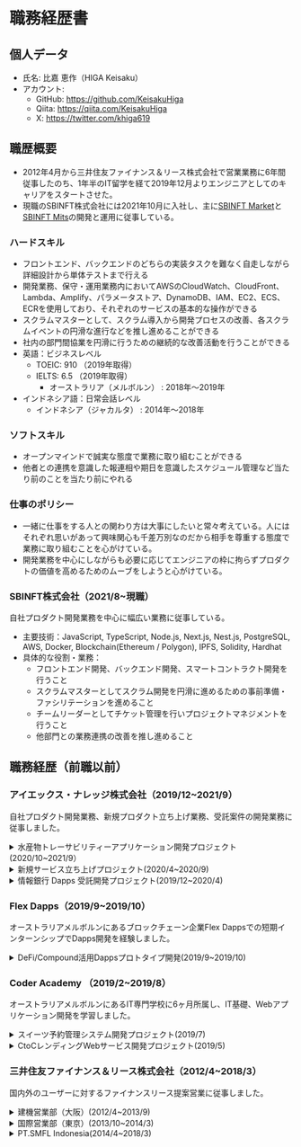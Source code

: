 # 職務経歴書
## 個人データ
- 氏名: 比嘉 恵作（HIGA Keisaku）
- アカウント:
	- GitHub: https://github.com/KeisakuHiga
	- Qiita: https://qiita.com/KeisakuHiga
	- X: https://twitter.com/khiga619

## 職歴概要
- 2012年4月から三井住友ファイナンス＆リース株式会社で営業業務に6年間従事したのち、1年半のIT留学を経て2019年12月よりエンジニアとしてのキャリアをスタートさせた。
- 現職のSBINFT株式会社には2021年10月に入社し、主に[SBINFT Market](https://sbinft.market/)と[SBINFT Mits](https://sbinft-mits.com)の開発と運用に従事している。

### ハードスキル
- フロントエンド、バックエンドのどちらの実装タスクを難なく自走しながら詳細設計から単体テストまで行える
- 開発業務、保守・運用業務内においてAWSのCloudWatch、CloudFront、Lambda、Amplify、パラメータストア、DynamoDB、IAM、EC2、ECS、ECRを使用しており、それぞれのサービスの基本的な操作ができる
- スクラムマスターとして、スクラム導入から開発プロセスの改善、各スクラムイベントの円滑な進行などを推し進めることができる
- 社内の部門間協業を円滑に行うための継続的な改善活動を行うことができる
- 英語：ビジネスレベル
	- TOEIC:	910	（2019年取得）
	- IELTS:	6.5	（2019年取得）
		- オーストラリア（メルボルン）	: 2018年〜2019年
- インドネシア語：日常会話レベル
	- インドネシア（ジャカルタ）		: 2014年〜2018年

### ソフトスキル
- オープンマインドで誠実な態度で業務に取り組むことができる
- 他者との連携を意識した報連相や期日を意識したスケジュール管理など当たり前のことを当たり前にやれる

### 仕事のポリシー
- 一緒に仕事をする人との関わり方は大事にしたいと常々考えている。人にはそれぞれ思いがあって興味関心も千差万別なのだから相手を尊重する態度で業務に取り組むことを心がけている。
- 開発業務を中心にしながらも必要に応じてエンジニアの枠に拘らずプロダクトの価値を高めるためのムーブをしようと心がけている。

### SBINFT株式会社（2021/8~現職）
自社プロダクト開発業務を中心に幅広い業務に従事している。
- 主要技術：JavaScript, TypeScript, Node.js, Next.js, Nest.js, PostgreSQL, AWS, Docker, Blockchain(Ethereum / Polygon), IPFS, Solidity, Hardhat
- 具体的な役割・業務：
	- フロントエンド開発、バックエンド開発、スマートコントラクト開発を行うこと
	- スクラムマスターとしてスクラム開発を円滑に進めるための事前準備・ファシリテーションを進めること
	- チームリーダーとしてチケット管理を行いプロジェクトマネジメントを行うこと
	- 他部門との業務連携の改善を推し進めること

## 職務経歴（前職以前）
### アイエックス・ナレッジ株式会社（2019/12~2021/9）
自社プロダクト開発業務、新規プロダクト立ち上げ業務、受託案件の開発業務に従事しました。
<details>
<summary>水産物トレーサビリティーアプリケーション開発プロジェクト(2020/10~2021/9）</summary>

#### 概要
- ブロックチェーン技術を活用して水産物サプライチェーン情報の真正性を担保
- 違法漁業を防止し由緒正しき漁業を守り持続可能な漁業の実現を目指すプロジェクト
#### 担当業務
設計・実装・単体テスト・結合テスト・リリースなど開発業務全般を担当しました。
- 基本設計：基本設計資料(画面遷移図、ER図、テーブル定義書、API一覧、項目定義一覧、コード値一覧、設定値一覧)を作成・更新
- 詳細設計：画面仕様書・API仕様書の作成。成果物のレビューも担当。
- コーディング：画面及びAPIの実装。コードレビューも担当。
- テスト：単体テスト及び結合テストの仕様書を作成し実施。成果物のレビューも担当。
- 保守・運用：本番環境の追加実装及びPoC環境のDBデータ管理などを担当。
- 工程管理・マネジメント：スクラム開発の各イベントでファシリテーター。UIデザイナーに対する機能説明、開発側とのすり合わせ調整役。
#### 使用技術
TypeScript, Node.js, Vue.js / Nuxt.js, PostgreSQL, IBM Cloud / IBM Food Trust, Docker, Kubernetes
#### 開発体制
- 2020/10~2021/2
	- ウォーターフォール開発
	- 要件定義チーム2名、インフラチーム1名、デザイナー1名、開発チーム5名
- 2021/3~2021/9
	- スクラム開発
	- プロダクトオーナー1名、インフラチーム2名、デザイナー1名、開発チーム4名
</details>
<details>
<summary>新規サービス立ち上げプロジェクト(2020/4~2020/9)</summary>

#### 概要
- NPO業界が抱える課題解決を目的としたこれまでにないプロボノマッチングサービス立ち上げに向けて社内企画から市場調査を実施。
- 結果としては「ニーズは見受けられるものの、立ち上げ時期尚早」という判断でプロジェクト半年で頓挫。
#### 体制
- メンバー2名
#### 担当業務
- プランニング・戦略検討
- 新規サービスのアイデア出し
- 社内企画書作成
- 社内キーマンへの企画内容説明
- 市場調査・ニーズ調査
- NPO団体へのヒアリング(約30団体)
- 企業へのヒアリング(約10社)
- 地域自治体へのヒアリング(1自治体)
- 市場調査結果分析
#### 発揮したバリュー
- 企画書作成から社内各方面への協力要請、キーマン向けの説明等の役割を担い、取締役会決裁取得へ大きく貢献した。
- また、営業経験で養った機敏なフットワークを発揮し、市場調査フェーズでの積極的な営業活動により幅広い情報収集にも貢献した。
</details>

<details>
<summary>情報銀行 Dapps 受託開発プロジェクト(2019/12~2020/4)</summary>

#### 概要
- ブロックチェーン技術を利用した BtoC サービス(情報銀行)の受託開発プロジェクト。
- 金券等と変換できる、ERC20 ベースの独自トークンを発行し、顧客のライフログと交換する機能を有するものであった。
#### 使用技術
Javascript, Ethereum, Geth, Solidity, Truffle, Web3.js, Node.js, Express.js, Vue.js, Nuxt.js, Postgresql
#### 開発体制
- リードエンジニア1名
- インフラエンジニア2名
- スマートコントラクトエンジニア1名
- バックエンド&フロントエンド4名
#### 担当業務
- Ethereum、Solidity、Web3.js の技術検証
- PoA(Clique)のファイナリティに関する調査
- ブロックチェーン関連の API 呼び出しに関わるビジネスロジック実装
- スマートコントラクトとのトランザクション関連のプログラム設計、実装、単体テスト
- Vue.js 使用したフロントエンド開発
#### 発揮したバリュー
- スマートコントラクト、バックエンド、フロントエンドの3つの領域にまたがって幅広く開発工程に貢献した。
- この3領域のエンジニアメンバーと密にコミュニケーションしながら、ブロックチェーン関連機能の設計・実装・テストの工程を進められたのは大きなバリューになったと確信している。
#### 直面した技術的課題とそれに対する解決手法
- callメソッドはスマートコントラクト側で設定した例外メッセージを捕捉出来る一方、sendSignedTransaction メソッドは web3.js の仕様上不可能であった。保守運用フェーズにおけるスマートコントラクト関連のバグに対応する為の妥協案として、アプリケーションサーバーサイドでどのようなトランザクションを発行したかというログを残す仕様にして対応。
- スマートコントラクトへのトランザクション発行時に使用する web3.jsの estmateGas メソッド関連でトランザクションが発行できないバグに行き詰まった。試行錯誤末、スマートコントラクトの ABI からそのトランザクションが実行可能かを事前判断する仕様に気づく事ができ同バグを解消し
た。
</details>

### Flex Dapps（2019/9~2019/10）
オーストラリアメルボルンにあるブロックチェーン企業Flex Dappsでの短期インターンシップでDapps開発を経験しました。
<details>
<summary>DeFi/Compound活用Dappsプロトタイプ開発(2019/9~2019/10)</summary>

#### 概要
- Compound, rTokenContract, DAI を活用した DApp プロトタイプ開発プロジェクト。
#### 使用技術
JavaScript, React, Truffle, Solidity, Ethereum(Rinkeby), Infura
#### 開発体制
- リードエンジニア1名
- エンジニア1名（私）
#### 業務内容
- スマートコントラクトの設計・実装・テストまでを担当。
#### 発揮したバリュー
- はじめての Dapps 開発で、開発言語やフレームワークについても全くの未経験で、チームからのサポートもありながらではあったが、ほぼ独学でDapps 開発手法を学習し 2 ヵ月でプロトタイプ完成まで至れた事。
- プロジェクト参画直後、リードエンジニアからプロトタイプの概要を伝えられた後、細かな仕様を自ら検討し、スマートコントラクトを設計・実装・テストまでの工程に対応したこと。
##### 直面した技術的課題とそれに対する解決手法
- 課題:開発言語やフレームワーク、Compound や rTokenContract などの外部スマートコントラクトの活用など、Dapps 開発の基礎が全くのゼロからのスタートであったこと。
- 対応策:まずはトークンを発行したり送付したりする簡単なスマートコントラクトを実装する事で基礎を固めた。そして、外部スマートコントラクトの仕様等については、公式ドキュメントや README などを注意深く読み込みながらプロトタイプ開発に反映させていくことを地道に行い、Dapps の開発手法を自分なりに確立した。
</details>


### Coder Academy （2019/2~2019/8）
オーストラリアメルボルンにあるIT専門学校に6ヶ月所属し、IT基礎、Webアプリケーション開発を学習しました。
<details>
<summary>スイーツ予約管理システム開発プロジェクト(2019/7)</summary>

#### 概要
学校外に顧客が抱える課題をWeb アプリケーションで解決しようと取り組んだもの。
#### 技術スタック
HTML, CSS, Javascript, Node.js, Express.js, React, MongoDB
#### 開発体制
Webエンジニア3名
#### 役割・実装機能
- 役割
	- Webアプリ企画、要件定義、設計、実装(主にバックエンド・インフラ)
- 実装した機能等
	- ZEIT/Now(サーバー)、MongoDB Atlas(DB)及び Netlify(フロント)の開発環境のセッティングと本番環境へのデプロイメント
	- ログイン・ログアウト機能 - JWT
	- サーバーサイドでの Validation 機能 - Joi
	- データベース Entity Relationship Diagrams の作成
	- アプリケーション全体の設計(Client-Server-Database)
#### 発揮したバリュー
- チームリーダーとしてプロジェクトを推進したこと。
- プロダクトのアーキテクチャ検討やアプリ基盤構築に取り組んだこと。
</details>
<details>
<summary>CtoCレンディングWebサービス開発プロジェクト(2019/5)</summary>

#### 概要
Ruby / Ruby on Rails の学習課程の課題として、ツー・サイド・プラットフォーム Web サービス開発があり、個人間の金銭貸借 Web サービスを企画・開発に取り組んだプロジェクト。
#### 技術スタック
HTML, CSS, Bootstrap, Ruby, Ruby on Rails, Postgresql, AWS/S3, Heroku, Stripe
#### 開発体制
Webエンジニア2名
#### 役割・実装機能
- 担当分野
	- Webアプリ企画、要件定義、設計、実装
- 実装した機能
	- ログイン・ログアウト機能及びアクセス制限機能の実装 - Devise|CanCanCan
	- 画像アップロード機能 - AWS S3
	- オンライン決済機能 - Stripe
	- データベース Entity Relationship Diagrams の作成
#### 発揮したバリュー
- 企画から実装までの工程で全般的にチームメイトをリードしプロジェクト推進した点。
- 金融知識を活かして金銭貸借期間中の金利計算ロジックの実装部分で大きく貢献した点。
</details>

### 三井住友ファイナンス＆リース株式会社（2012/4~2018/3）
国内外のユーザーに対するファイナンスリース提案営業に従事しました。
<details>
<summary>建機営業部（大阪）(2012/4~2013/9)</summary>

#### 概要
関西エリアの建機メーカー販売子会社向けの販売金融営業並びに西日本の国内部店向けへの建機の販売金融に特化したサポート業務
#### 役割
- 大阪南と和歌山エリアの建機メーカー販売子会社に対しての販売金融営業
</details>
<details>
<summary>国際営業部（東京）(2013/10~2014/3)</summary>

#### 概要
国内営業部店の営業メンバーと共に海外ファイナンス営業のサポート業務
#### 役割
- トレードファイナンスのサポート業務
- インドネシア国内向けへの海外ファイナンス営業のサポート業務

</details>

<details>
<summary>PT.SMFL Indonesia(2014/4~2018/3)</summary>

#### 概要
三井住友ファイナンス＆リース株式会社のインドネシア現地法人での業務

#### 役割
- 日系自動車部品メーカーへのファイナンス営業
- 日系工作機械メーカー向け販売金融営業
- 非日系ユーザー向けのファイナンス営業
- 東京本社向けへのインドネシア現地法人の月次営業成績報告
- インドネシア現地法人の不良債権管理（建設機械）

</details>

